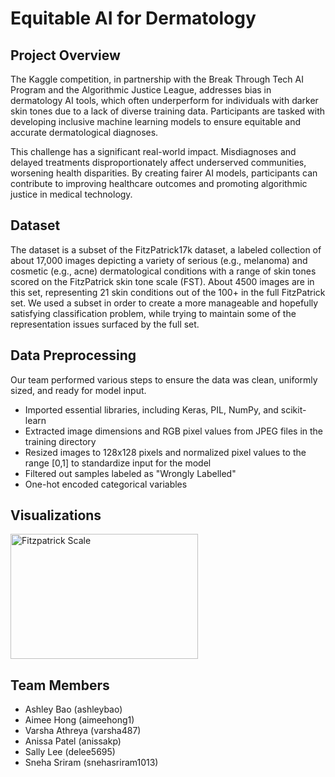 # Equitable AI for Dermatology

## Project Overview
The Kaggle competition, in partnership with the Break Through Tech AI Program and the Algorithmic Justice League, addresses bias in dermatology AI tools, which often underperform for individuals with darker skin tones due to a lack of diverse training data. Participants are tasked with developing inclusive machine learning models to ensure equitable and accurate dermatological diagnoses.

This challenge has a significant real-world impact. Misdiagnoses and delayed treatments disproportionately affect underserved communities, worsening health disparities. By creating fairer AI models, participants can contribute to improving healthcare outcomes and promoting algorithmic justice in medical technology.

## Dataset
The dataset is a subset of the FitzPatrick17k dataset, a labeled collection of about 17,000 images depicting a variety of serious (e.g., melanoma) and cosmetic (e.g., acne) dermatological conditions with a range of skin tones scored on the FitzPatrick skin tone scale (FST). About 4500 images are in this set, representing 21 skin conditions out of the 100+ in the full FitzPatrick set. We used a subset in order to create a more manageable and hopefully satisfying classification problem, while trying to maintain some of the representation issues surfaced by the full set.

## Data Preprocessing
Our team performed various steps to ensure the data was clean, uniformly sized, and ready for model input.
- Imported essential libraries, including Keras, PIL, NumPy, and scikit-learn
- Extracted image dimensions and RGB pixel values from JPEG files in the training directory
- Resized images to 128x128 pixels and normalized pixel values to the range [0,1] to standardize input for the model
- Filtered out samples labeled as "Wrongly Labelled"
- One-hot encoded categorical variables

## Visualizations
<img src="https://github.com/user-attachments/assets/2272bd20-0025-40d7-acd2-68f2375c79d6" alt="Fitzpatrick Scale" width="300" height="200">


## Team Members
- Ashley Bao (ashleybao)
- Aimee Hong (aimeehong1)
- Varsha Athreya (varsha487)
- Anissa Patel (anissakp)
- Sally Lee (delee5695)
- Sneha Sriram (snehasriram1013)
